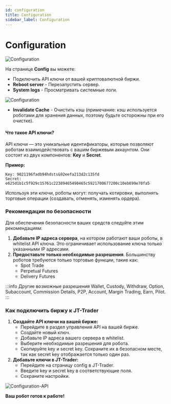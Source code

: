 ```yaml
---
id: configuration
title: Configuration
sidebar_label: Configuration
---
```


# Configuration
![Configuration](/images/8-Config.png)

На странице **Config** вы можете:

* Подключить API ключи от вашей криптовалютной биржи.
* **Reboot server** - Перезапустить сервер.
* **System logs** - Просматривать системные логи.

![Configuration](/images/8-1-Config-log.png)

* **Invalidate Cache** - Очистить кэш (примечание: кэш используется роботами для хранения данных, поэтому будьте осторожны при его очистке).

#### **Что такое API ключи?**

API ключи — это уникальные идентификаторы, которые позволяют роботам взаимодействовать с вашим биржевым аккаунтом. Они состоят из двух компонентов: **Key** и **Secret**.

**Пример:**

```
Key: 9021196fadb94hdsts&92eefa213d2c135fd
Secret: e625d1b1c5f929c15761c22389465490465c5921700677200c10eb699e70fa5
```

Используя эти ключи, роботы могут: получать котировки, выполнять торговые операции (создавать, отменять, изменять ордера).

### Рекомендации по безопасности

Для обеспечения безопасности ваших средств следуйте этим рекомендациям:

1. **Добавьте IP адреса сервера**, на котором работают ваши роботы, в whitelist API ключа. Это ограничивает использование ключа только указанными IP адресами.
2. **Предоставьте только необходимые разрешения**. Большинству роботов требуются только торговые функции, такие как:
   * Spot Trade
   * Perpetual Futures
   * Delivery Futures

:::info Другие возможные разрешения
Wallet, Custody, Withdraw, Option, Subaccount, Commission Details, P2P, Account, Margin Trading, Earn, Pilot.
:::

### **Как подключить биржу к JT-Trader**

1. **Создайте API ключи на вашей бирже:**
   * Перейдите в раздел управления API на вашей бирже.
   * Создайте новый ключ.
   * Добавьте IP адреса вашего сервера в whitelist.
   * Выберите необходимые разрешения для робота.
   * Скопируйте key и secret key. Сохраните их в безопасном месте, так как secret key отображается только один раз.
2. **Добавьте ключи в JT-Trader:**
   * Перейдите на страницу config в JT-Trader.
   * Введите key и secret key в соответствующие поля.
   * Сохраните настройки.

![Configuration-API](/images/9-Config-API.png)

**Ваш робот готов к работе!**





